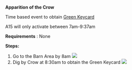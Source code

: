 **Apparition of the Crow**

Time based event to obtain [Green Keycard](#_qpdixlarxdp6)

A15 will only activate between 7am-9:37am

**Requirements** : None

**Steps:**

1. Go to the Barn Area by 8am
 ![](RackMultipart20230519-1-srjx74_html_7b6a9f43573d877d.jpg)
2. Dig by Crow at 8:30am to obtain the Green Keycard
 ![](RackMultipart20230519-1-srjx74_html_1577fadc9b550a2a.jpg)
